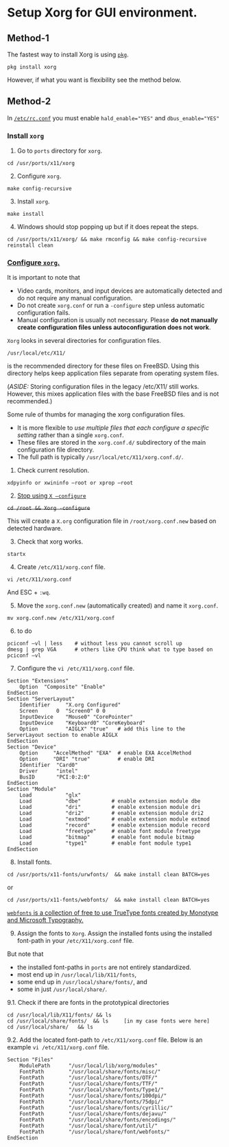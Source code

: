 # Setup Xorg for GUI environment.

## Method-1
The fastest way to install Xorg is using [`pkg`]().
```
pkg install xorg
```
However, if what you want is flexibility see the method below.

## Method-2
In [`/etc/rc.conf`](https://www.freebsd.org/doc/en_US.ISO8859-1/books/handbook/x-config.html)
you must enable `hald_enable="YES"` and `dbus_enable="YES"`

### Install `xorg`
1. Go to `ports` directory for `xorg`.
```
cd /usr/ports/x11/xorg
```
2. Configure `xorg`.
```
make config-recursive
```
3. Install `xorg`.
```
make install
```
4. Windows should stop popping up but if it does repeat the steps.
```
cd /usr/ports/x11/xorg/ && make rmconfig && make config-recursive reinstall clean
```

### [Configure `xorg`.](https://www.freebsd.org/doc/handbook/x-config.html)
It is important to note that
- Video cards, monitors, and input devices are automatically detected and do not require any manual configuration.
- Do not create `xorg.conf` or run a `-configure` step unless automatic configuration fails.
- Manual configuration is usually not necessary. Please **do not manually create configuration files unless autoconfiguration does not work**.

`Xorg` looks in several directories for configuration files.
```
/usr/local/etc/X11/
```
is the recommended directory for these files on FreeBSD.
Using this directory helps keep application files separate from operating system files.

(*ASIDE:*
Storing configuration files in the legacy /etc/X11/ still works.
However, this mixes application files with the base FreeBSD files and is not recommended.)

Some rule of thumbs for managing the xorg configuration files.
- It is more flexible to *use multiple files that each configure a specific setting*
rather than a single `xorg.conf`.
- These files are stored in the `xorg.conf.d/` subdirectory of the main configuration file directory.
- The full path is typically `/usr/local/etc/X11/xorg.conf.d/`.

1. Check current resolution.
```
xdpyinfo or xwininfo –root or xprop –root
```

2. [Stop using `X –configure`](https://www.freebsd.org/doc/en_US.ISO8859-1/books/handbook/x-config.html)

~~`cd /root && Xorg -configure`~~

This will create a `X.org` configuration file in `/root/xorg.conf.new` based on detected hardware.

3. Check that xorg works.
```
startx
```

4. Create `/etc/X11/xorg.conf` file.
```
vi /etc/X11/xorg.conf
```
And ESC + `:wq`.

5. Move the `xorg.conf.new` (automatically created) and name it `xorg.conf`.
```
mv xorg.conf.new /etc/X11/xorg.conf
```

6. to do
```
pciconf –vl | less    # without less you cannot scroll up
dmesg | grep VGA      # others like CPU think what to type based on pciconf –vl
```

7. Configure the `vi /etc/X11/xorg.conf` file.
```
Section "Extensions"
	Option	"Composite" "Enable"
EndSection
Section "ServerLayout"
	Identifier     "X.org Configured"
	Screen      0  "Screen0" 0 0
	InputDevice    "Mouse0" "CorePointer"
	InputDevice    "Keyboard0" "CoreKeyboard"
	Option         "AIGLX" "true"   # add this line to the ServerLayout section to enable AIGLX
EndSection
Section "Device"
	Option     "AccelMethod" "EXA"  # enable EXA AccelMethod
	Option     "DRI" "true"         # enable DRI
	Identifier  "Card0"
	Driver      "intel"
	BusID       "PCI:0:2:0"
EndSection
Section "Module"
    Load           "glx"
    Load           "dbe"          # enable extension module dbe
    Load           "dri"          # enable extension module dri
    Load           "dri2"         # enable extension module dri2
    Load           "extmod"       # enable extension module extmod
    Load           "record"       # enable extension module record
    Load           "freetype"     # enable font module freetype
    Load           "bitmap"       # enable font module bitmap
    Load           "type1"        # enable font module type1
EndSection
```

8. Install fonts.
```
cd /usr/ports/x11-fonts/urwfonts/  && make install clean BATCH=yes
```
or
```
cd /usr/ports/x11-fonts/webfonts/  && make install clean BATCH=yes
```
[`webfonts` is a collection of free to use TrueType fonts created by Monotype and Microsoft Typography.](http://www.freshports.org/x11-fonts/webfonts)

9. Assign the fonts to `Xorg`.
Assign the installed fonts using the installed font-path in your `/etc/X11/xorg.conf` file.

But note that
- the installed font-paths in `ports` are not entirely standardized.
- most end up in `/usr/local/lib/X11/fonts`,
- some end up in `/usr/local/share/fonts/`, and
- some in just `/usr/local/share/`.

9.1. Check if there are fonts in the prototypical directories
```
cd /usr/local/lib/X11/fonts/ && ls
cd /usr/local/share/fonts/  && ls     [in my case fonts were here]
cd /usr/local/share/   && ls
```
9.2. Add the located font-path to `/etc/X11/xorg.conf` file.
Below is an example `vi /etc/X11/xorg.conf` file.
```
Section "Files"
    ModulePath      "/usr/local/lib/xorg/modules"
    FontPath        "/usr/local/share/fonts/misc/"
    FontPath        "/usr/local/share/fonts/OTF/"
    FontPath        "/usr/local/share/fonts/TTF/"
    FontPath        "/usr/local/share/fonts/Type1/"
    FontPath        "/usr/local/share/fonts/100dpi/"
    FontPath        "/usr/local/share/fonts/75dpi/"
    FontPath        "/usr/local/share/fonts/cyrillic/"
    FontPath        "/usr/local/share/fonts/dejavu/"
    FontPath        "/usr/local/share/fonts/encodings/"
    FontPath        "/usr/local/share/font/util/"
    FontPath        "/usr/local/share/font/webfonts/"
EndSection
```
